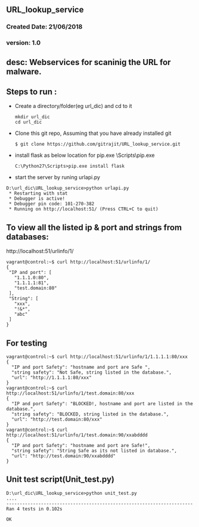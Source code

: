 ## URL_lookup_service
### Created Date: 21/06/2018
### version: 1.0

## desc: Webservices for scaninig the URL for malware.

## Steps to run :
* Create a directory/folder(eg url_dic) and cd  to it
  ```
  mkdir url_dic
  cd url_dic
  ```
  
* Clone this git repo, Assuming that you have already installed git
  ```
  $ git clone https://github.com/gitrajit/URL_lookup_service.git
  ```
* install flask as below
  location for pip.exe <path to your Python27>\Scripts\pip.exe
  ```
  C:\Python27\Scripts>pip.exe install flask
  ```
* start the server by runing urlapi.py
```
D:\url_dic\URL_lookup_service>python urlapi.py
 * Restarting with stat
 * Debugger is active!
 * Debugger pin code: 101-270-382
 * Running on http://localhost:51/ (Press CTRL+C to quit)
 ```
 
 ## To view all the listed ip & port and strings from databases:
 http://localhost:51/urlinfo/1/
 
 ```
 vagrant@control:~$ curl http://localhost:51/urlinfo/1/
{
  "IP and port": [
    "1.1.1.0:80",
    "1.1.1.1:81",
    "test.domain:80"
  ],
  "String": [
    "xxx",
    "!&*",
    "abc"
  ]
}
```

## For testing 
```
vagrant@control:~$ curl http://localhost:51/urlinfo/1/1.1.1.1:80/xxx
{
  "IP and port Safety": "hostname and port are Safe ",
  "string safety": "Not Safe, string listed in the database.",
  "url": "http://1.1.1.1:80/xxx"
}
vagrant@control:~$ curl http://localhost:51/urlinfo/1/test.domain:80/xxx
{
  "IP and port Safety": "BLOCKED!, hostname and port are listed in the database.", 
  "string safety": "BLOCKED, string listed in the database.", 
  "url": "http://test.domain:80/xxx"
}
vagrant@control:~$ curl http://localhost:51/urlinfo/1/test.domain:90/xxabdddd
{
  "IP and port Safety": "hostname and port are Safe!", 
  "string safety": "String Safe as its not listed in database.", 
  "url": "http://test.domain:90/xxabdddd"
}

```

## Unit test script(Unit_test.py)

```
D:\url_dic\URL_lookup_service>python unit_test.py
....
----------------------------------------------------------------------
Ran 4 tests in 0.102s

OK
```






